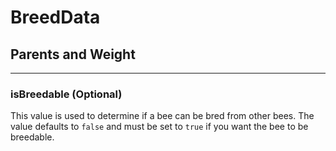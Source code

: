 # **BreedData**

## **Parents and Weight**
***

### **isBreedable** (Optional)

This value is used to determine if a bee can be bred from other bees. The value defaults to `false` and must be set to `true` if you want the bee to be breedable.

<!--stackedit_data:
eyJoaXN0b3J5IjpbODEwMDE3NzE5XX0=
-->